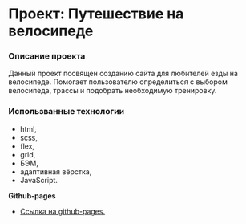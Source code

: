 # Проект: Путешествие на велосипеде

### Описание проекта

Данный проект посвящен созданию сайта для любителей езды на велосипеде. Помогает пользователю определиться с выбором велосипеда, трассы и подобрать необходимую тренировку.

### Использванные технологии

- html,
- scss,
- flex,
- grid,
- БЭМ,
- адаптивная вёрстка,
- JavaScript.

**Github-pages**

- [Ссылка на github-pages.](https://yuliya143.github.io/bicycle-travel/)
